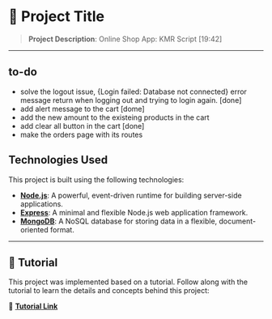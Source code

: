 # 📁 Project Title

> **Project Description**: Online Shop App: KMR Script [19:42]

---
## to-do

- solve the logout issue, {Login failed: Database not connected} error message return when logging out and trying to login again. [done]
- add alert message to the cart [dome]
- add the new amount to the existeing products in the cart
- add clear all button in the cart [done]
- make the orders page with its routes

## Technologies Used

This project is built using the following technologies:

- **[Node.js](https://nodejs.org/)**: A powerful, event-driven runtime for building server-side applications.
- **[Express](https://expressjs.com/)**: A minimal and flexible Node.js web application framework.
- **[MongoDB](https://www.mongodb.com/)**: A NoSQL database for storing data in a flexible, document-oriented format.

---

## 📖 Tutorial

This project was implemented based on a tutorial. Follow along with the tutorial to learn the details and concepts behind this project:

🔗 [**Tutorial Link**](https://www.youtube.com/watch?v=v9YwzweUmpc&list=PLL2zWZTDFZzgxxD66mv95I8hC0pby5bdp&index=19) <!-- Replace # with the actual tutorial URL -->
